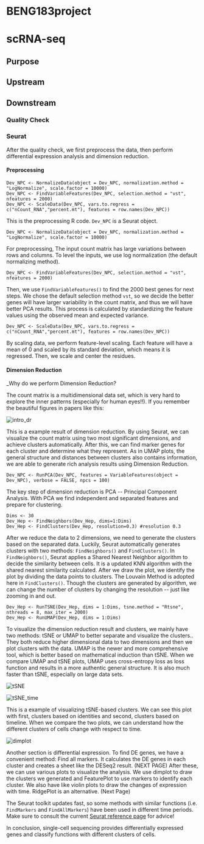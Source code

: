 # BENG183project
# scRNA-seq
## Purpose

## Upstream 


## Downstream
### Quality Check

### Seurat
After the quality check, we first preprocess the data, then perform differential expression analysis and dimension reduction. 

#### Preprocessing
```
Dev_NPC <- NormalizeData(object = Dev_NPC, normalization.method = "LogNormalize", scale.factor = 10000)
Dev_NPC <- FindVariableFeatures(Dev_NPC, selection.method = "vst", nfeatures = 2000)
Dev_NPC <- ScaleData(Dev_NPC, vars.to.regress = c("nCount_RNA","percent.mt"), features = row.names(Dev_NPC))
```
This is the preprocessing R code. ```Dev_NPC``` is a Seurat object.

```
Dev_NPC <- NormalizeData(object = Dev_NPC, normalization.method = "LogNormalize", scale.factor = 10000)
```
For preprocessing, The input count matrix has large variations between rows and columns. To level the inputs, we use log normalization (the default normalizing method).
```
Dev_NPC <- FindVariableFeatures(Dev_NPC, selection.method = "vst", nfeatures = 2000)
```
Then, we use ```FindVariableFeatures()``` to find the 2000 best genes for next steps. We chose the default selection method ```vst```, so we decide the better genes will have larger variability in the count matrix, and thus we will have better PCA results. This process is calculated by standardizing the feature values using the observed mean and expected variance.
```
Dev_NPC <- ScaleData(Dev_NPC, vars.to.regress = c("nCount_RNA","percent.mt"), features = row.names(Dev_NPC))
```
By scaling data, we perform feature-level scaling. Each feature will have a mean of 0 and scaled by its standard deviation, which means it is regressed. Then, we scale and center the residues.

#### Dimension Reduction
_Why do we perform Dimension Reduction?

The count matrix is a multidimensional data set, which is very hard to explore the inner patterns (especially for human eyes!!). If you remember the beautiful figures in papers like this:

![intro_dr](SC_umap.png "A UMAP Plot of single-cell Clusters")

This is a example result of dimension reduction. By using Seurat, we can visualize the count matrix using two most significant dimensions, and achieve clusters automatically. After this, we can find marker genes for each cluster and determine what they represent. As in UMAP plots, the general structure and distances between clusters also contains information, we are able to generate rich analysis results using Dimension Reduction.

```
Dev_NPC <- RunPCA(Dev_NPC, features = VariableFeatures(object = Dev_NPC), verbose = FALSE, npcs = 100) 
```

The key step of dimension reduction is PCA -- Principal Component Analysis. With PCA we find independent and separated features and prepare for clustering. 
```
Dims <- 30
Dev_Hep <- FindNeighbors(Dev_Hep, dims=1:Dims)
Dev_Hep <- FindClusters(Dev_Hep, resolution=0.3) #resolution 0.3
```
After we reduce the data to 2 dimensions, we need to generate the clusters based on the separated data. Luckily, Seurat automatically generates clusters with two methods: ```FindNeighbors()``` and ```FindClusters()```. In ```FindNeighbors()```, Seurat applies a Shared Nearest Neighbor algorithm to decide the similarity between cells. It is a updated KNN algorithm with the shared nearest similarity calculated. After we draw the plot, we identify the plot by dividing the data points to clusters. The Louvain Method is adopted here in ```FindClusters()```. Though the clusters are generated by algorithm, we can change the number of clusters by changing the resolution -- just like zooming in and out.
```
Dev_Hep <- RunTSNE(Dev_Hep, dims = 1:Dims, tsne.method = "Rtsne", nthreads = 8, max_iter = 2000)
Dev_Hep <- RunUMAP(Dev_Hep, dims = 1:Dims)
```

To visualize the dimension reduction result and clusters, we mainly have two methods: tSNE or UMAP to better separate and visualize the clusters.. They both reduce higher dimensional data to two dimensions and then we plot clusters with the data. UMAP is the newer and more comprehensive tool, which is better based on mathematical induction than tSNE. When we compare UMAP and tSNE plots, UMAP uses cross-entropy loss as loss function and results in a more authentic general structure. It is also much faster than tSNE, especially on large data sets.

![tSNE](tSNE_clusters.jpg "A tSNE Plot of 10 Clusters")

![tSNE_time](tSNE_time.jpg "The same tSNE Plot with respect to timeline")

This is a example of visualizing tSNE-based clusters. We can see this plot with first, clusters based on identities and second, clusters based on timeline. When we compare the two plots, we can understand how the different clusters of cells change with respect to time.

![dimplot](Suclg2_dimplot.jpg "Dimplot of marker gene among previous clusters")

Another section is differential expression. To find DE genes, we have a convenient method: Find all markers. It calculates the DE genes in each cluster and creates a sheet like the DESeq2 result.
(NEXT PAGE)
After these, we can use various plots to visualize the analysis.
We use dimplot to draw the clusters we generated and FeaturePlot to use markers to identify each cluster.
We also have like violin plots to draw the changes of expression with time. RidgePlot is an alternative.
(Next Page)

The Seurat toolkit updates fast, so some methods with similar functions (i.e. ```FindMarkers``` and ```FindAllMarkers```) have been used in different time periods. Make sure to consult the current [Seurat reference page](https://satijalab.org/seurat/reference/index.html) for advice!

In conclusion, single-cell sequencing provides differentially expressed genes and classify functions with different clusters of cells.
